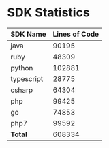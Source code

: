 # SDK Statistics

| SDK Name | Lines of Code |
| -------- | ------------- |
| java | 90195 |
| ruby | 48309 |
| python | 102881 |
| typescript | 28775 |
| csharp | 64304 |
| php | 99425 |
| go | 74853 |
| php7 | 99592 |
| **Total** | 608334 |
